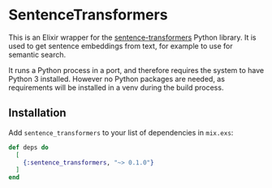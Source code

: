 # SentenceTransformers

This is an Elixir wrapper for the [sentence-transformers] Python library. It
is used to get sentence embeddings from text, for example to use for semantic
search.

It runs a Python process in a port, and therefore requires the system to have
Python 3 installed. However no Python packages are needed, as requirements
will be installed in a venv during the build process.

[sentence-transformers]: https://sbert.net/

## Installation

Add `sentence_transformers` to your list of dependencies in `mix.exs`:

```elixir
def deps do
  [
    {:sentence_transformers, "~> 0.1.0"}
  ]
end
```
